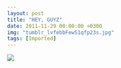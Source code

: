 ```yaml
---
layout: post
title: "HEY, GUYZ"
date: 2011-11-29 00:00:00 +0300
img: "tumblr_lvfebbFewS1qfp23s.jpg"
tags: [Imported]
---
```


![](/blog/assets/img/tumblr_lvfebbFewS1qfp23s.jpg)